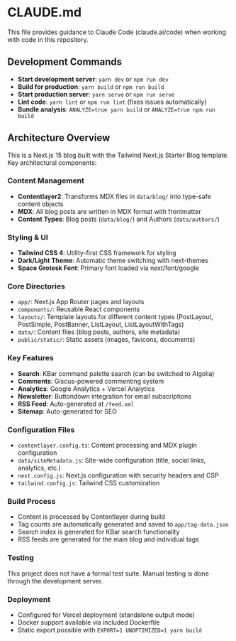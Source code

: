 # CLAUDE.md

This file provides guidance to Claude Code (claude.ai/code) when working with code in this repository.

## Development Commands

- **Start development server**: `yarn dev` or `npm run dev`
- **Build for production**: `yarn build` or `npm run build` 
- **Start production server**: `yarn serve` or `npm run serve`
- **Lint code**: `yarn lint` or `npm run lint` (fixes issues automatically)
- **Bundle analysis**: `ANALYZE=true yarn build` or `ANALYZE=true npm run build`

## Architecture Overview

This is a Next.js 15 blog built with the Tailwind Next.js Starter Blog template. Key architectural components:

### Content Management
- **Contentlayer2**: Transforms MDX files in `data/blog/` into type-safe content objects
- **MDX**: All blog posts are written in MDX format with frontmatter
- **Content Types**: Blog posts (`data/blog/`) and Authors (`data/authors/`)

### Styling & UI
- **Tailwind CSS 4**: Utility-first CSS framework for styling
- **Dark/Light Theme**: Automatic theme switching with next-themes
- **Space Grotesk Font**: Primary font loaded via next/font/google

### Core Directories
- `app/`: Next.js App Router pages and layouts
- `components/`: Reusable React components
- `layouts/`: Template layouts for different content types (PostLayout, PostSimple, PostBanner, ListLayout, ListLayoutWithTags)
- `data/`: Content files (blog posts, authors, site metadata)
- `public/static/`: Static assets (images, favicons, documents)

### Key Features
- **Search**: KBar command palette search (can be switched to Algolia)
- **Comments**: Giscus-powered commenting system
- **Analytics**: Google Analytics + Vercel Analytics
- **Newsletter**: Buttondown integration for email subscriptions
- **RSS Feed**: Auto-generated at `/feed.xml`
- **Sitemap**: Auto-generated for SEO

### Configuration Files
- `contentlayer.config.ts`: Content processing and MDX plugin configuration
- `data/siteMetadata.js`: Site-wide configuration (title, social links, analytics, etc.)
- `next.config.js`: Next.js configuration with security headers and CSP
- `tailwind.config.js`: Tailwind CSS customization

### Build Process
- Content is processed by Contentlayer during build
- Tag counts are automatically generated and saved to `app/tag-data.json`
- Search index is generated for KBar search functionality
- RSS feeds are generated for the main blog and individual tags

### Testing
This project does not have a formal test suite. Manual testing is done through the development server.

### Deployment
- Configured for Vercel deployment (standalone output mode)
- Docker support available via included Dockerfile
- Static export possible with `EXPORT=1 UNOPTIMIZED=1 yarn build`